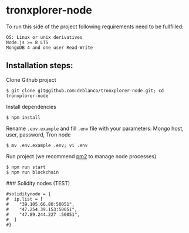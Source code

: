 # tronxplorer-node


To run this side of the project following requirements need to be fullfilled:
```
OS: Linux or unix derivatives
Node.js >= 8 LTS
MongoDB 4 and one user Read-Write
```

## Installation steps:

Clone Github project
```
$ git clone git@github.com:deblanco/tronxplorer-node.git; cd tronxplorer-node
```

Install dependencies 
```
$ npm install
```

Rename ```.env.example``` and fill ```.env``` file with your parameters: Mongo host, user, password, Tron node
```
$ mv .env.example .env; vi .env
```

Run project (we recommend [pm2](https://github.com/Unitech/pm2) to manage node processes)
```
$ npm run start
$ npm run blockchain
```

### Solidity nodes (TEST)

```
#soliditynode = {
#  ip.list = [
#    "39.105.66.80:50051",
#    "47.254.39.153:50051",
#    "47.89.244.227 :50051",
#  ]
#}
```